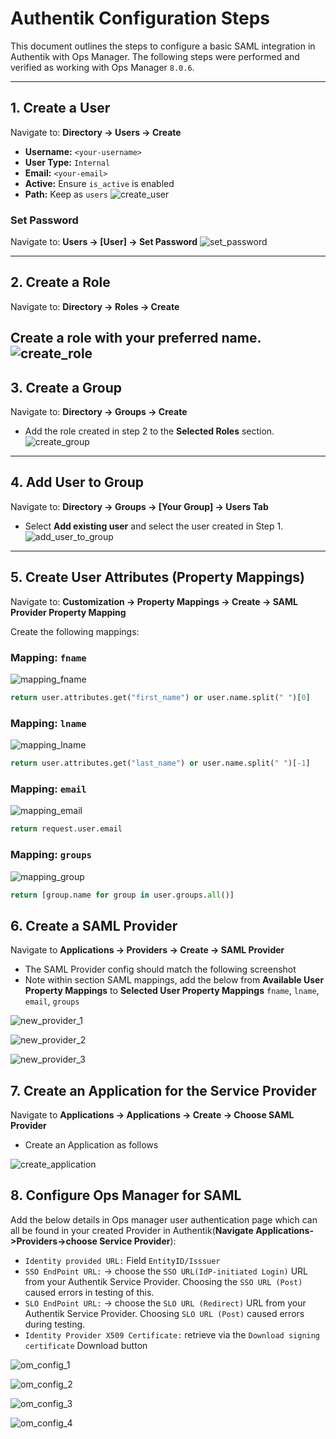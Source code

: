# Authentik Configuration Steps

This document outlines the steps to configure a basic SAML integration in Authentik with Ops Manager. The following steps were performed and verified as working with Ops Manager `8.0.6`. 

---

## 1. Create a User

Navigate to: **Directory → Users → Create**

- **Username:** `<your-username>`
- **User Type:** `Internal`
- **Email:** `<your-email>`
- **Active:** Ensure `is_active` is enabled
- **Path:** Keep as `users`
![create_user](/authentik/docs/images/create_user.png)

### Set Password
Navigate to: **Users → [User] → Set Password**
![set_password](/authentik/docs/images/set_password.png)

---

## 2. Create a Role

Navigate to: **Directory → Roles → Create**

Create a role with your preferred name.
![create_role](/authentik/docs/images/create_role.png)
---

## 3. Create a Group

Navigate to: **Directory → Groups → Create**

- Add the role created in step 2 to the **Selected Roles** section.
![create_group](/authentik/docs/images/create_group.png)
---

## 4. Add User to Group

Navigate to: **Directory → Groups → [Your Group] → Users Tab**

- Select **Add existing user** and select the user created in Step 1.
![add_user_to_group](/authentik/docs/images/add_user_to_group.png)
---

## 5. Create User Attributes (Property Mappings)

Navigate to: **Customization → Property Mappings → Create → SAML Provider Property Mapping**

Create the following mappings:

### Mapping: `fname`
![mapping_fname](/authentik/docs/images/fname.png)
```python
return user.attributes.get("first_name") or user.name.split(" ")[0]
```
### Mapping: `lname`
![mapping_lname](/authentik/docs/images/lname.png)
```python
return user.attributes.get("last_name") or user.name.split(" ")[-1]
```
### Mapping: `email`
![mapping_email](/authentik/docs/images/email.png)
```python
return request.user.email
```
### Mapping: `groups`
![mapping_group](/authentik/docs/images/groups.png)
```python
return [group.name for group in user.groups.all()]
```

## 6. Create a SAML Provider

Navigate to **Applications -> Providers -> Create -> SAML Provider**
- The SAML Provider config should match the following screenshot
- Note within section SAML mappings, add the below from **Available User Property Mappings** to **Selected User Property Mappings**
`fname`, `lname`, `email`, `groups`

![new_provider_1](/authentik/docs/images/new_provider_1.png)

![new_provider_2](/authentik/docs/images/new_provider_2.png)

![new_provider_3](/authentik/docs/images/new_provider_3.png)


## 7. Create an Application for the Service Provider

Navigate to **Applications -> Applications -> Create -> Choose SAML Provider**

- Create an Application as follows

![create_application](/authentik/docs/images/create_application.png)


## 8. Configure Ops Manager for SAML

Add the below details in Ops manager user authentication page which can all be found in your created Provider in Authentik(**Navigate Applications->Providers->choose Service Provider**):
 - `Identity provided URL:`  Field `EntityID/Isssuer`
 - `SSO EndPoint URL:` -> choose the `SSO URL(IdP-initiated Login)` URL from your Authentik Service Provider. Choosing the `SSO URL (Post)` caused errors in testing of this. 
 - `SLO EndPoint URL:` -> choose the `SLO URL (Redirect)` URL from your Authentik Service Provider. Choosing `SLO URL (Post)` caused errors during testing.
 - `Identity Provider X509 Certificate:` retrieve via the `Download signing certificate` Download button

![om_config_1](/authentik/docs/images/om_config_1.png)

![om_config_2](/authentik/docs/images/om_config_2.png)

![om_config_3](/authentik/docs/images/om_config_3.png)

![om_config_4](/authentik/docs/images/om_config_4.png)
